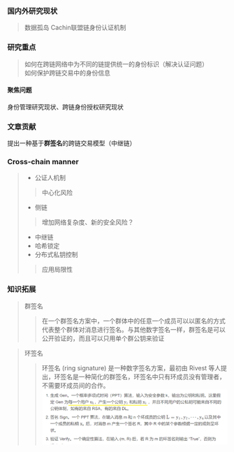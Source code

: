 ### 国内外研究现状
> 数据孤岛
> Cachin联盟链身份认证机制

### 研究重点
> 如何在跨链网络中为不同的链提供统一的身份标识（解决认证问题）  
> 如何保护跨链交易中的身份信息  
#### 聚焦问题
身份管理研究现状、跨链身份授权研究现状

### 文章贡献
提出一种基于**群签名**的跨链交易模型（中继链）

### Cross-chain manner
> - 公证人机制
>> 中心化风险
> - 侧链
>> 增加网络复杂度、新的安全风险？
> - 中继链
> - 哈希锁定
> - 分布式私钥控制
>> 应用局限性
> 
### 知识拓展
>群签名  
>>在一个群签名方案中，一个群体中的任意一个成员可以以匿名的方式代表整个群体对消息进行签名。与其他数字签名一样，群签名是可以公开验证的，而且可以只用单个群公钥来验证  

>环签名  
>> 环签名 (ring signature) 是一种数字签名方案，最初由 Rivest 等人提出，环签名是一种简化的群签名，环签名中只有环成员没有管理者，不需要环成员间的合作。
> ![img.png](img/img.png)